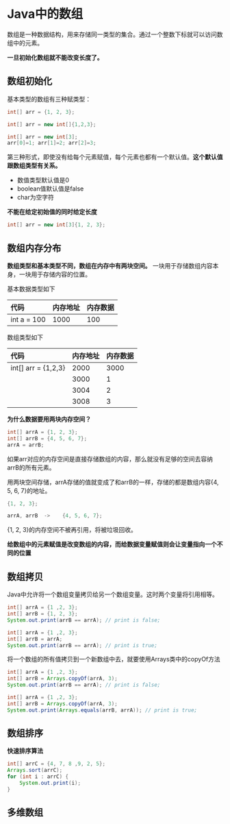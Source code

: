 # Java中的数组

数组是一种数据结构，用来存储同一类型的集合。通过一个整数下标就可以访问数组中的元素。

**一旦初始化数组就不能改变长度了。**

## 数组初始化

基本类型的数组有三种赋类型：

```java
int[] arr = {1, 2, 3};
```

```java
int[] arr = new int[]{1,2,3};
``` 

```java
int[] arr = new int[3];
arr[0]=1; arr[1]=2; arr[2]=3;
```

第三种形式，即使没有给每个元素赋值，每个元素也都有一个默认值。**这个默认值跟数组类型有关系。**

- 数值类型默认值是0
- boolean值默认值是false
- char为空字符

**不能在给定初始值的同时给定长度**

```java
int[] arr = new int[3]{1, 2, 3};
```

## 数组内存分布

**数组类型和基本类型不同，数组在内存中有两块空间。** 一块用于存储数组内容本身，一块用于存储内容的位置。

基本数据类型如下

代码 | 内存地址 | 内存数据
:------ | :------ | :-------
int a = 100 | 1000 | 100 |

数组类型如下

代码 | 内存地址 | 内存数据
:------ | :------ | :-------
int[] arr = {1,2,3} | 2000 | 3000 |
| | 3000 | 1 |
| | 3004 | 2 |
| | 3008 | 3 |

**为什么数据要用两块内存空间？**

```java
int[] arrA = {1, 2, 3};
int[] arrB = {4, 5, 6, 7};
arrA = arrB;
```

如果arr对应的内存空间是直接存储数组的内容，那么就没有足够的空间去容纳arrB的所有元素。

用两块空间存储，arrA存储的值就变成了和arrB的一样，存储的都是数组内容{4, 5, 6, 7}的地址。

```java
{1, 2, 3};

arrA, arrB  ->    {4, 5, 6, 7};
```

{1, 2, 3}的内存空间不被再引用，将被垃圾回收。

**给数组中的元素赋值是改变数组的内容，而给数据变量赋值则会让变量指向一个不同的位置**

## 数组拷贝

Java中允许将一个数组变量拷贝给另一个数组变量。这时两个变量将引用相等。

```java
int[] arrA = {1 ,2, 3};
int[] arrB = {1, 2, 3};
System.out.print(arrB == arrA); // print is false;
```

```java
int[] arrA = {1 ,2, 3};
int[] arrB = arrA;
System.out.print(arrB == arrA); // print is true;
```

将一个数组的所有值拷贝到一个新数组中去，就要使用Arrays类中的copyOf方法

```java
int[] arrA = {1 ,2, 3};
int[] arrB = Arrays.copyOf(arrA, 3);
System.out.print(arrB == arrA); // print is false;
```

```java
int[] arrA = {1 ,2, 3};
int[] arrB = Arrays.copyOf(arrA, 3);
System.out.print(Arrays.equals(arrB, arrA)); // print is true;
```

## 数组排序

**快速排序算法**

```java
int[] arrC = {4, 7, 8 ,9, 2, 5};
Arrays.sort(arrC);
for (int i : arrC) {
    System.out.print(i);
}
```

## 多维数组
